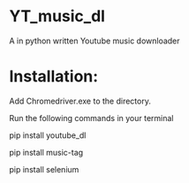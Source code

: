 
# YT_music_dl

A in python written Youtube music downloader

# Installation:

Add Chromedriver.exe to the directory.

Run the following commands in your terminal

pip install youtube_dl

pip install music-tag

pip install selenium
